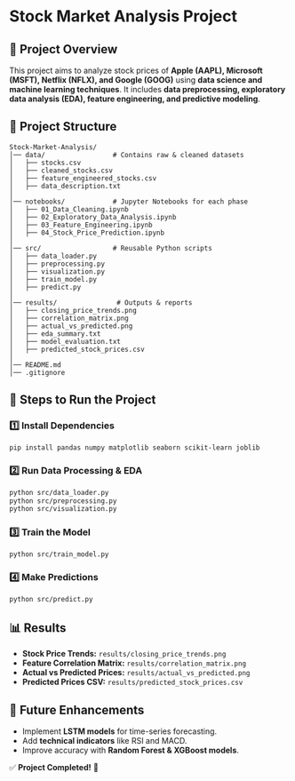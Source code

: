 <!-- @format -->

# Stock Market Analysis Project

## 📌 Project Overview

This project aims to analyze stock prices of **Apple (AAPL), Microsoft (MSFT), Netflix (NFLX), and Google (GOOG)** using **data science and machine learning techniques**. It includes **data preprocessing, exploratory data analysis (EDA), feature engineering, and predictive modeling**.

## 📂 Project Structure

```
Stock-Market-Analysis/
│── data/                 # Contains raw & cleaned datasets
│   ├── stocks.csv
│   ├── cleaned_stocks.csv
│   ├── feature_engineered_stocks.csv
│   ├── data_description.txt
│
│── notebooks/            # Jupyter Notebooks for each phase
│   ├── 01_Data_Cleaning.ipynb
│   ├── 02_Exploratory_Data_Analysis.ipynb
│   ├── 03_Feature_Engineering.ipynb
│   ├── 04_Stock_Price_Prediction.ipynb
│
│── src/                  # Reusable Python scripts
│   ├── data_loader.py
│   ├── preprocessing.py
│   ├── visualization.py
│   ├── train_model.py
│   ├── predict.py
│
│── results/               # Outputs & reports
│   ├── closing_price_trends.png
│   ├── correlation_matrix.png
│   ├── actual_vs_predicted.png
│   ├── eda_summary.txt
│   ├── model_evaluation.txt
│   ├── predicted_stock_prices.csv
│
│── README.md
│── .gitignore
```

## 🚀 Steps to Run the Project

### 1️⃣ Install Dependencies

```bash
pip install pandas numpy matplotlib seaborn scikit-learn joblib
```

### 2️⃣ Run Data Processing & EDA

```bash
python src/data_loader.py
python src/preprocessing.py
python src/visualization.py
```

### 3️⃣ Train the Model

```bash
python src/train_model.py
```

### 4️⃣ Make Predictions

```bash
python src/predict.py
```

## 📊 Results

- **Stock Price Trends:** `results/closing_price_trends.png`
- **Feature Correlation Matrix:** `results/correlation_matrix.png`
- **Actual vs Predicted Prices:** `results/actual_vs_predicted.png`
- **Predicted Prices CSV:** `results/predicted_stock_prices.csv`

## 📌 Future Enhancements

- Implement **LSTM models** for time-series forecasting.
- Add **technical indicators** like RSI and MACD.
- Improve accuracy with **Random Forest & XGBoost models**.

✅ **Project Completed!** 🚀
